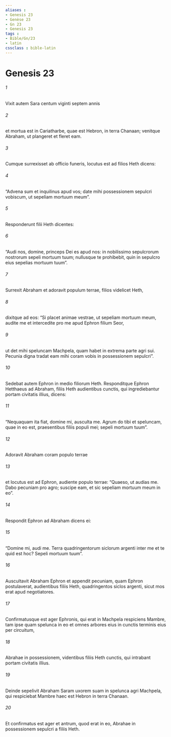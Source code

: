 ```yaml
---
aliases : 
- Genesis 23
- Genèse 23
- Gn 23
- Genesis 23
tags : 
- Bible/Gn/23
- latin
cssclass : bible-latin
---
```


# Genesis 23

###### 1
Vixit autem Sara centum viginti septem annis 
###### 2
et mortua est in Cariatharbe, quae est Hebron, in terra Chanaan; venitque Abraham, ut plangeret et fleret eam. 
###### 3
Cumque surrexisset ab officio funeris, locutus est ad filios Heth dicens: 
###### 4
“Advena sum et inquilinus apud vos; date mihi possessionem sepulcri vobiscum, ut sepeliam mortuum meum”. 
###### 5
Responderunt filii Heth dicentes: 
###### 6
“Audi nos, domine, princeps Dei es apud nos: in nobilissimo sepulcrorum nostrorum sepeli mortuum tuum; nullusque te prohibebit, quin in sepulcro eius sepelias mortuum tuum”.
###### 7
Surrexit Abraham et adoravit populum terrae, filios videlicet Heth, 
###### 8
dixitque ad eos: “Si placet animae vestrae, ut sepeliam mortuum meum, audite me et intercedite pro me apud Ephron filium Seor, 
###### 9
ut det mihi speluncam Machpela, quam habet in extrema parte agri sui. Pecunia digna tradat eam mihi coram vobis in possessionem sepulcri”. 
###### 10
Sedebat autem Ephron in medio filiorum Heth. Responditque Ephron Hetthaeus ad Abraham, filiis Heth audientibus cunctis, qui ingrediebantur portam civitatis illius, dicens: 
###### 11
“Nequaquam ita fiat, domine mi, ausculta me. Agrum do tibi et speluncam, quae in eo est, praesentibus filiis populi mei; sepeli mortuum tuum”.
###### 12
Adoravit Abraham coram populo terrae 
###### 13
et locutus est ad Ephron, audiente populo terrae: “Quaeso, ut audias me. Dabo pecuniam pro agro; suscipe eam, et sic sepeliam mortuum meum in eo”. 
###### 14
Respondit Ephron ad Abraham dicens ei: 
###### 15
“Domine mi, audi me. Terra quadringentorum siclorum argenti inter me et te quid est hoc? Sepeli mortuum tuum”.
###### 16
Auscultavit Abraham Ephron et appendit pecuniam, quam Ephron postulaverat, audientibus filiis Heth, quadringentos siclos argenti, sicut mos erat apud negotiatores.
###### 17
Confirmatusque est ager Ephronis, qui erat in Machpela respiciens Mambre, tam ipse quam spelunca in eo et omnes arbores eius in cunctis terminis eius per circuitum, 
###### 18
Abrahae in possessionem, videntibus filiis Heth cunctis, qui intrabant portam civitatis illius. 
###### 19
Deinde sepelivit Abraham Saram uxorem suam in spelunca agri Machpela, qui respiciebat Mambre  haec est Hebron  in terra Chanaan. 
###### 20
Et confirmatus est ager et antrum, quod erat in eo, Abrahae in possessionem sepulcri a filiis Heth.
